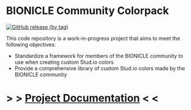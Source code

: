 # BIONICLE Community Colorpack

[![GitHub release (by tag)](https://img.shields.io/github/downloads/kohila/bionicle-community-colorpack/latest/total?style=for-the-badge&logo=github&link=https%3A%2F%2Fgithub.com%2FKohila%2Fbionicle-community-colorpack%2Freleases)](https://github.com/Kohila/bionicle-community-colorpack/releases/tag/v1.0.0-beta.1)

This code repository is a work-in-progress project that aims to meet the following objectives:

- Standardize a framework for members of the BIONICLE community to use when creating custom Stud.io colors
- Provide a comprehensive library of custom Stud.io colors made by the BIONICLE community

# > > [**Project Documentation**](/documentation/README.md) < <